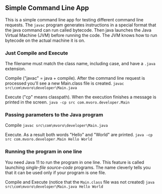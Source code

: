 Simple Command Line App
-------------------------
This is a simple command line app for testing different command line requests.
The `javac` program generates instructions in a special format
that the java command can run called bytecode. Then java
launches the Java Virtual Machine (JVM) before running the
code. The JVM knows how to run bytecode on the actual
machine it is on.

### Just Compile and Execute
The filename must match the class name, including case, and
have a `.java` extension.

Compile ("javac" = java + compile). After the command line request is processed you'll see a new Main.class file is created.
`
javac src\com\mvoro\developer\Main.java
`

Execute ("cp" means classpath). When the execution finishes a message is printed in the screen.
`
java -cp src com.mvoro.developer.Main
`

### Passing parameters to the Java program
Compile
`
javac src\com\mvoro\developer\Main.java
`

Execute. As a result both words "Hello" and "World" are printed.
`
java -cp src com.mvoro.developer.Main Hello World
`

### Running the program in one line
You need Java 11 to run the program in one line.
This feature is called launching _single-file source-code_ programs. The name cleverly tells you that it can be used only if your
program is one file.

Compile and Execute (notice that the `Main.class` file was not created)
`
java src\com\mvoro\developer\Main.java Hello World
`
